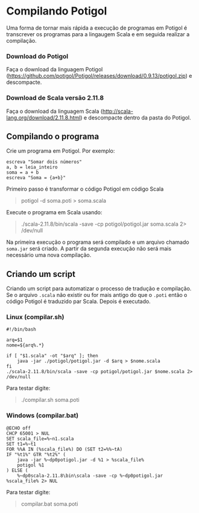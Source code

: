 # Compilando Potigol

Uma forma de tornar mais rápida a execução de programas em Potigol é transcrever
os programas para a lingaugem Scala e em seguida realizar a compilação.

### Download do Potigol

Faça o download da linguagem Potigol (https://github.com/potigol/Potigol/releases/download/0.9.13/potigol.zip) e descompacte.

### Download de Scala versão 2.11.8

Faça o download da linguagem Scala (http://scala-lang.org/download/2.11.8.html) e descompacte dentro da pasta do Potigol.

## Compilando o programa

Crie um programa em Potigol. Por exemplo:

````
escreva "Somar dois números"
a, b = leia_inteiro
soma = a + b
escreva "Soma = {a+b}"
````

Primeiro passo é transformar o código Potigol em código Scala
> potigol -d soma.poti > soma.scala

Execute o programa em Scala usando:

> ./scala-2.11.8/bin/scala -save -cp potigol/potigol.jar soma.scala 2> /dev/null
 
Na primeira execução o programa será compilado e um arquivo chamado `soma.jar` será criado.
A partir da segunda execução não será mais necessário uma nova compilação.

## Criando um script

Criando um script para automatizar o processo de tradução e compilação. Se o arquivo `.scala` não existir ou for mais antigo
do que o `.poti` então o código Potigol é traduzido par Scala. Depois é executado.

### Linux (compilar.sh)
````
#!/bin/bash

arq=$1
nome=${arq%.*}

if [ "$1.scala" -ot "$arq" ]; then
    java -jar ./potigol/potigol.jar -d $arq > $nome.scala
fi
./scala-2.11.8/bin/scala -save -cp potigol/potigol.jar $nome.scala 2> /dev/null
````

Para testar digite:

> ./compilar.sh soma.poti

### Windows (compilar.bat)
````
@ECHO off
CHCP 65001 > NUL
SET scala_file=%~n1.scala
SET t1=%~t1
FOR %%A IN (%scala_file%) DO (SET t2=%%~tA)
IF "%t1%" GTR "%t2%" (
    java -jar %~dp0potigol.jar -d %1 > %scala_file%
    potigol %1
) ELSE (
    %~dp0scala-2.11.8\bin\scala -save -cp %~dp0potigol.jar %scala_file% 2> NUL
````

Para testar digite:

> compilar.bat soma.poti
